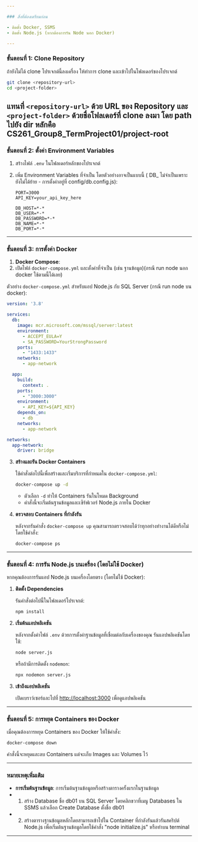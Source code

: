 ```yaml
---

### สิ่งที่ต้องเตรียมก่อน

- ติดตั้ง Docker, SSMS
- ติดตั้ง Node.js (หากต้องการรัน Node นอก Docker)

---
```


### ขั้นตอนที่ 1: Clone Repository

ถ้ายังไม่ได้ clone โปรเจกต์นี้ลงเครื่อง ให้ทำการ clone และเข้าไปในโฟลเดอร์ของโปรเจกต์

```bash
git clone <repository-url>
cd <project-folder>
```

แทนที่ `<repository-url>` ด้วย URL ของ Repository และ `<project-folder>` ด้วยชื่อโฟลเดอร์ที่ clone ลงมา
โดย path ไปยัง dir หลักคือ CS261_Group8_TermProject01/project-root
---

### ขั้นตอนที่ 2: ตั้งค่า Environment Variables

1. สร้างไฟล์ `.env` ในโฟลเดอร์หลักของโปรเจกต์
2. เพิ่ม Environment Variables ที่จำเป็น โดยตัวอย่างอาจเป็นแบบนี้ ( DB_ ไม่จำเป็นเพราะยังไม่ได้ย้าย - การตั้งค่าอยู่ที่ config/db.config.js):

   ```plaintext
   PORT=3000 
   API_KEY=your_api_key_here
   
   DB_HOST=*-*
   DB_USER=*-*
   DB_PASSWORD=*-*
   DB_NAME=*-*
   DB_PORT=*-*
   ```
   
---

### ขั้นตอนที่ 3: การตั้งค่า Docker

1. **Docker Compose**: 
2. เปิดไฟล์ `docker-compose.yml` และตั้งค่าที่จำเป็น (เช่น ฐานข้อมูล)(กรณี run node นอก docker ใช้ตามนี้ได้เลย)

ตัวอย่าง `docker-compose.yml` สำหรับแอป Node.js กับ SQL Server (กรณี run node บน docker):

   ```yaml
   version: '3.8'

   services:
     db:
       image: mcr.microsoft.com/mssql/server:latest
       environment:
         - ACCEPT_EULA=Y
         - SA_PASSWORD=YourStrongPassword
       ports:
         - "1433:1433"
       networks:
         - app-network

     app:
       build:
         context: .
       ports:
         - "3000:3000"
       environment:
         - API_KEY=${API_KEY}
       depends_on:
         - db
       networks:
         - app-network

   networks:
     app-network:
       driver: bridge
   ```

3. **สร้างและรัน Docker Containers**

   ใช้คำสั่งต่อไปนี้เพื่อสร้างและเริ่มบริการที่กำหนดใน `docker-compose.yml`:

   ```bash
   docker-compose up -d
   ```

   - ตัวเลือก `-d` ทำให้ Containers รันในโหมด Background
   - คำสั่งนี้จะเริ่มต้นฐานข้อมูลและเซิร์ฟเวอร์ Node.js ภายใน Docker

4. **ตรวจสอบ Containers ที่กำลังรัน**

   หลังจากรันคำสั่ง `docker-compose up` คุณสามารถตรวจสอบได้ว่าทุกอย่างทำงานได้ดีหรือไม่โดยใช้คำสั่ง:

   ```bash
   docker-compose ps
   ```

---

### ขั้นตอนที่ 4: การรัน Node.js บนเครื่อง (โดยไม่ใช้ Docker)

หากคุณต้องการรันแอป Node.js บนเครื่องโดยตรง (โดยไม่ใช้ Docker):

1. **ติดตั้ง Dependencies**

   รันคำสั่งต่อไปนี้ในโฟลเดอร์โปรเจกต์:

   ```bash
   npm install
   ```

2. **เริ่มต้นแอปพลิเคชัน**

   หลังจากตั้งค่าไฟล์ `.env` ด้วยการตั้งค่าฐานข้อมูลที่เชื่อมต่อกับเครื่องของคุณ รันแอปพลิเคชันโดยใช้:

   ```bash
   node server.js
   ```

   หรือถ้ามีการติดตั้ง `nodemon`:

   ```bash
   npx nodemon server.js
   ```

3. **เข้าถึงแอปพลิเคชัน**

   เปิดเบราว์เซอร์และไปที่ [http://localhost:3000](http://localhost:3000) เพื่อดูแอปพลิเคชัน

---

### ขั้นตอนที่ 5: การหยุด Containers ของ Docker

เมื่อคุณต้องการหยุด Containers ของ Docker ให้ใช้คำสั่ง:

```bash
docker-compose down
```

คำสั่งนี้จะหยุดและลบ Containers แต่จะเก็บ Images และ Volumes ไว้

---

### หมายเหตุเพิ่มเติม

- **การเริ่มต้นฐานข้อมูล**: การเริ่มต้นฐานข้อมูลหรือสร้างตารางครั้งแรกในฐานข้อมูล 
- 1. สร้าง Database ชื่อ db01 บน SQL Server โดยคลิกขวาที่เมนู Databases ใน SSMS แล้วเลือก Create Database ตั้งชื่อ db01
- 2. สร้างตารางฐานข้อมูลหลักโดยสามารถเข้าไปใน Container ที่กำลังรันแล้วรันสคริปต์ Node.js เพื่อเริ่มต้นฐานข้อมูลโดยใช้คำสั่ง "node initialize.js" หรือทำบน terminal

---
